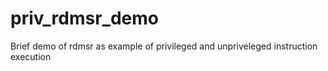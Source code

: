 # priv_rdmsr_demo

Brief demo of rdmsr as example of privileged and unpriveleged instruction execution
